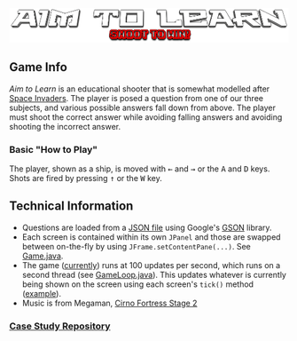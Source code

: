 ![Aim To Learn][6]

## Game Info

*Aim to Learn* is an educational shooter that is somewhat modelled after [Space Invaders](https://en.wikipedia.org/wiki/Space_Invaders
). The player is posed a question from one of our three subjects, and various possible answers fall down from above. The player must shoot the correct answer while avoiding falling answers and avoiding shooting the incorrect answer.

### Basic "How to Play"

The player, shown as a ship, is moved with <kbd>&larr;</kbd> and <kbd>&rarr;</kbd> or the <kbd>A</kbd> and <kbd>D</kbd> keys. Shots are fired by pressing <kbd>&uarr;</kbd> or the <kbd>W</kbd> key.

## Technical Information

* Questions are loaded from a [JSON file][1] using Google's [GSON] library.
* Each screen is contained within its own `JPanel` and those are swapped between on-the-fly by using `JFrame.setContentPane(...)`. See [Game.java][7].
* The game ([currently][2]) runs at 100 updates per second, which runs on a second thread (see [GameLoop.java][3]). This updates whatever is currently being shown on the screen using each screen's `tick()` method ([example][4]).
* Music is from Megaman, [Cirno Fortress Stage 2][5]

### [Case Study Repository][8]

[1]:/src/resources/aimtolearn/QnA.json
[GSON]:https://github.com/google/gson
[7]:/src/java/aimtolearn/Game.java#L91
[2]:/src/java/aimtolearn/Constants.java#L21
[3]:/src/java/aimtolearn/GameLoop.java
[4]:/src/java/aimtolearn/screens/ShipScreen.java#L95
[5]:https://www.youtube.com/watch?v=TM14q3UHYSg
[6]:/src/resources/aimtolearn/img/splash_logo.png
[8]:https://github.com/ECPI-CIS319-Group3/Aim-to-Learn
